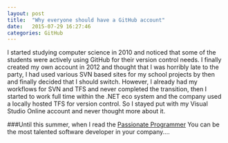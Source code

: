```yaml
---
layout: post
title:  "Why everyone should have a GitHub account"
date:   2015-07-29 16:27:46
categories: GitHub
---
```

I started studying computer science in 2010 and noticed that some of the students were actively using GitHub for their version control needs. I finally created my own account in 2012 and thought that I was horribly late to the party, I had used various SVN based sites for my school projects by then and finally decided that I should switch. However, I already had my workflows for SVN and TFS and never completed the transition, then I started to work full time within the .NET eco system and the company used a locally hosted TFS for version control. So I stayed put with my Visual Studio Online account and never thought more about it.

###Until this summer, when I read the [Passionate Programmer](http://www.amazon.com/The-Passionate-Programmer-Remarkable-Development/dp/1934356344)
You can be the most talented software developer in your company....
